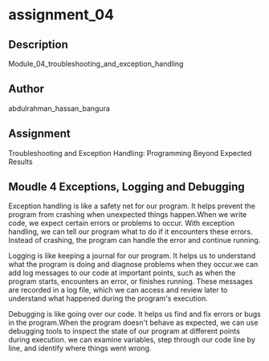 # assignment_04

## Description
Module_04_troubleshooting_and_exception_handling

## Author
abdulrahman_hassan_bangura

## Assignment
Troubleshooting and Exception Handling: Programming Beyond Expected Results

## Moudle 4 Exceptions, Logging and Debugging
Exception handling is like a safety net for our program. It helps prevent the program from crashing when unexpected things happen.When we write code, we expect certain errors or problems to occur. With exception handling, we can tell our program what to do if it encounters these errors. Instead of crashing, the program can handle the error and continue running.

Logging is like keeping a journal for our program. It helps us to understand what the program is doing and diagnose problems when they occur.we can add log messages to our code at important points, such as when the program starts, encounters an error, or finishes running. These messages are recorded in a log file, which we can access and review later to understand what happened during the program's execution.

 Debugging is like going over our code. It helps us find and fix errors or bugs in the program.When the program doesn't behave as expected, we can use debugging tools to inspect the state of our program at different points during execution. we can examine variables, step through our code line by line, and identify where things went wrong.
